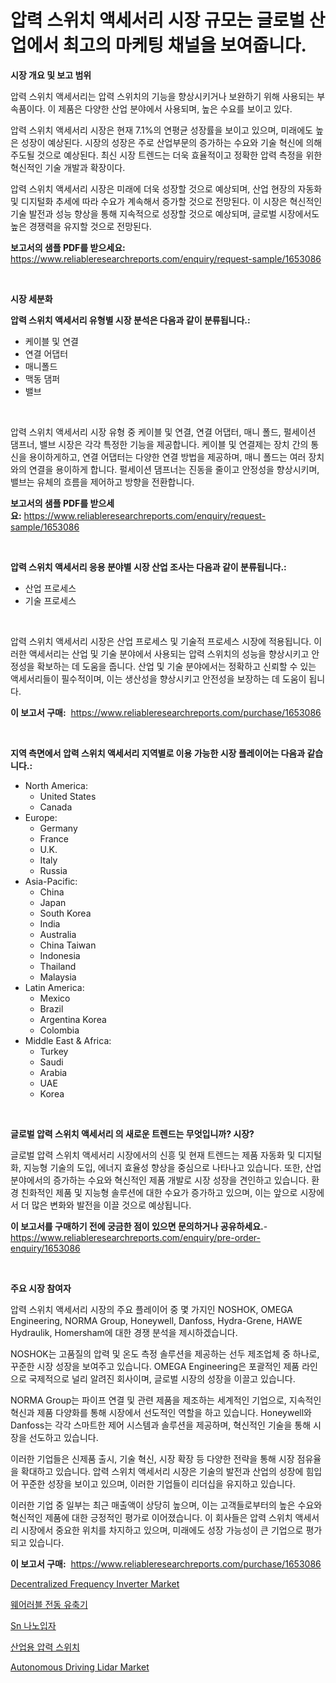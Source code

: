 <p><h1>압력 스위치 액세서리 시장 규모는 글로벌 산업에서 최고의 마케팅 채널을 보여줍니다.</h1></p><p><strong>시장 개요 및 보고 범위</strong></p>
<p><p>압력 스위치 액세서리는 압력 스위치의 기능을 향상시키거나 보완하기 위해 사용되는 부속품이다. 이 제품은 다양한 산업 분야에서 사용되며, 높은 수요를 보이고 있다. </p><p>압력 스위치 액세서리 시장은 현재 7.1%의 연평균 성장률을 보이고 있으며, 미래에도 높은 성장이 예상된다. 시장의 성장은 주로 산업부문의 증가하는 수요와 기술 혁신에 의해 주도될 것으로 예상된다. 최신 시장 트렌드는 더욱 효율적이고 정확한 압력 측정을 위한 혁신적인 기술 개발과 확장이다. </p><p>압력 스위치 액세서리 시장은 미래에 더욱 성장할 것으로 예상되며, 산업 현장의 자동화 및 디지털화 추세에 따라 수요가 계속해서 증가할 것으로 전망된다. 이 시장은 혁신적인 기술 발전과 성능 향상을 통해 지속적으로 성장할 것으로 예상되며, 글로벌 시장에서도 높은 경쟁력을 유지할 것으로 전망된다.</p></p>
<p><strong>보고서의 샘플 PDF를 받으세요:</strong> <a href="https://www.reliableresearchreports.com/enquiry/request-sample/1653086">https://www.reliableresearchreports.com/enquiry/request-sample/1653086</a></p>
<p>&nbsp;</p>
<p><strong>시장 세분화</strong></p>
<p><strong>압력 스위치 액세서리 유형별 시장 분석은 다음과 같이 분류됩니다.:</strong></p>
<p><ul><li>케이블 및 연결</li><li>연결 어댑터</li><li>매니폴드</li><li>맥동 댐퍼</li><li>밸브</li></ul></p>
<p>&nbsp;</p>
<p><p>압력 스위치 액세서리 시장 유형 중 케이블 및 연결, 연결 어댑터, 매니 폴드, 펄세이션 댐프너, 밸브 시장은 각각 특정한 기능을 제공합니다. 케이블 및 연결제는 장치 간의 통신을 용이하게하고, 연결 어댑터는 다양한 연결 방법을 제공하며, 매니 폴드는 여러 장치와의 연결을 용이하게 합니다. 펄세이션 댐프너는 진동을 줄이고 안정성을 향상시키며, 밸브는 유체의 흐름을 제어하고 방향을 전환합니다.</p></p>
<p><strong>보고서의 샘플 PDF를 받으세요:</strong>&nbsp;<a href="https://www.reliableresearchreports.com/enquiry/request-sample/1653086">https://www.reliableresearchreports.com/enquiry/request-sample/1653086</a></p>
<p>&nbsp;</p>
<p><strong> 압력 스위치 액세서리 응용 분야별 시장 산업 조사는 다음과 같이 분류됩니다.:</strong></p>
<p><ul><li>산업 프로세스</li><li>기술 프로세스</li></ul></p>
<p>&nbsp;</p>
<p><p>압력 스위치 액세서리 시장은 산업 프로세스 및 기술적 프로세스 시장에 적용됩니다. 이러한 액세서리는 산업 및 기술 분야에서 사용되는 압력 스위치의 성능을 향상시키고 안정성을 확보하는 데 도움을 줍니다. 산업 및 기술 분야에서는 정확하고 신뢰할 수 있는 액세서리들이 필수적이며, 이는 생산성을 향상시키고 안전성을 보장하는 데 도움이 됩니다.</p></p>
<p><strong>이 보고서 구매:</strong>&nbsp; <a href="https://www.reliableresearchreports.com/purchase/1653086">https://www.reliableresearchreports.com/purchase/1653086</a></p>
<p>&nbsp;</p>
<p><strong>지역 측면에서 압력 스위치 액세서리 지역별로 이용 가능한 시장 플레이어는 다음과 같습니다.:</strong></p>
<p><ul>
    <li>
        North America:
        <ul>
            <li>United States</li>
            <li>Canada</li>
        </ul>
    </li>
    <li>
        Europe:
        <ul>
            <li>Germany</li>
            <li>France</li>
            <li>U.K.</li>
            <li>Italy</li>
            <li>Russia</li>
        </ul>
    </li>
    <li>
        Asia-Pacific:
        <ul>
            <li>China</li>
            <li>Japan</li>
            <li>South Korea</li>
            <li>India</li>
            <li>Australia</li>
            <li>China Taiwan</li>
            <li>Indonesia</li>
            <li>Thailand</li>
            <li>Malaysia</li>
        </ul>
    </li>
    <li>
        Latin America:
        <ul>
            <li>Mexico</li>
            <li>Brazil</li>
            <li>Argentina Korea</li>
            <li>Colombia</li>
        </ul>
    </li>
    <li>
        Middle East & Africa:
        <ul>
            <li>Turkey</li>
            <li>Saudi</li>
            <li>Arabia</li>
            <li>UAE</li>
            <li>Korea</li>
        </ul>
    </li>
    </ul></p>
<p>&nbsp;</p>
<p><strong>글로벌 압력 스위치 액세서리 의 새로운 트렌드는 무엇입니까? 시장?</strong></p>
<p><p>글로벌 압력 스위치 액세서리 시장에서의 신흥 및 현재 트렌드는 제품 자동화 및 디지털화, 지능형 기술의 도입, 에너지 효율성 향상을 중심으로 나타나고 있습니다. 또한, 산업 분야에서의 증가하는 수요와 혁신적인 제품 개발로 시장 성장을 견인하고 있습니다. 환경 친화적인 제품 및 지능형 솔루션에 대한 수요가 증가하고 있으며, 이는 앞으로 시장에서 더 많은 변화와 발전을 이끌 것으로 예상됩니다.</p></p>
<p><strong>이 보고서를 구매하기 전에 궁금한 점이 있으면 문의하거나 공유하세요.</strong>- <a href="https://www.reliableresearchreports.com/enquiry/pre-order-enquiry/1653086">https://www.reliableresearchreports.com/enquiry/pre-order-enquiry/1653086</a></p>
<p>&nbsp;</p>
<p><strong>주요 시장 참여자</strong></p>
<p><p>압력 스위치 액세서리 시장의 주요 플레이어 중 몇 가지인 NOSHOK, OMEGA Engineering, NORMA Group, Honeywell, Danfoss, Hydra-Grene, HAWE Hydraulik, Homersham에 대한 경쟁 분석을 제시하겠습니다. </p><p>NOSHOK는 고품질의 압력 및 온도 측정 솔루션을 제공하는 선두 제조업체 중 하나로, 꾸준한 시장 성장을 보여주고 있습니다. OMEGA Engineering은 포괄적인 제품 라인으로 국제적으로 널리 알려진 회사이며, 글로벌 시장의 성장을 이끌고 있습니다.</p><p>NORMA Group는 파이프 연결 및 관련 제품을 제조하는 세계적인 기업으로, 지속적인 혁신과 제품 다양화를 통해 시장에서 선도적인 역할을 하고 있습니다. Honeywell와 Danfoss는 각각 스마트한 제어 시스템과 솔루션을 제공하며, 혁신적인 기술을 통해 시장을 선도하고 있습니다.</p><p>이러한 기업들은 신제품 출시, 기술 혁신, 시장 확장 등 다양한 전략을 통해 시장 점유율을 확대하고 있습니다. 압력 스위치 액세서리 시장은 기술의 발전과 산업의 성장에 힘입어 꾸준한 성장을 보이고 있으며, 이러한 기업들이 리더십을 유지하고 있습니다.</p><p>이러한 기업 중 일부는 최근 매출액이 상당히 높으며, 이는 고객들로부터의 높은 수요와 혁신적인 제품에 대한 긍정적인 평가로 이어졌습니다. 이 회사들은 압력 스위치 액세서리 시장에서 중요한 위치를 차지하고 있으며, 미래에도 성장 가능성이 큰 기업으로 평가되고 있습니다.</p></p>
<p><strong>이 보고서 구매:</strong>&nbsp;&nbsp;<a href="https://www.reliableresearchreports.com/purchase/1653086">https://www.reliableresearchreports.com/purchase/1653086</a></p>
<p><p><a href="https://medium.com/@stephen.russell7684/decentralized-frequency-inverter-market-research-report-its-history-and-forecast-2024-to-2031-872d9bf11bcf">Decentralized Frequency Inverter Market</a></p><p><a href="https://medium.com/@leeusso5656/%ED%9C%B4%EB%8C%80%EC%9A%A9-%EC%A0%84%EB%8F%99-%EC%9C%A0%EC%B6%95%EA%B8%B0-%EC%8B%9C%EC%9E%A5-%EC%A0%90%EC%9C%A0%EC%9C%A8-%EB%B3%80%ED%99%94-%EB%B0%8F-%EC%8B%9C%EC%9E%A5-%EC%84%B1%EC%9E%A5-%ED%8A%B8%EB%A0%8C%EB%93%9C-2024-2031%EB%85%84-5f382713b351">웨어러블 전동 유축기</a></p><p><a href="https://medium.com/@honeypie6456/%EC%8A%A4%EB%82%A0%EB%85%B8%EC%9E%85%ED%8B%B0%ED%81%B4-%EC%8B%9C%EC%9E%A5-%EC%8B%9C%EC%9E%A5-%EC%A0%90%EC%9C%A0%EC%9C%A8-%EC%8B%9C%EC%9E%A5-%EB%8F%99%ED%96%A5-%EB%B0%8F-%EB%AF%B8%EB%9E%98-%EC%84%B1%EC%9E%A5-%ED%83%90%EC%83%89-e7b07f5dff73">Sn 나노입자</a></p><p><a href="https://github.com/vsap75a286l/Market-Research-Report-List-1/blob/main/867842710600.md">산업용 압력 스위치</a></p><p><a href="https://issuu.com/reportprime-2/docs/autonomous-driving-lidar-market-size-2030.pptx">Autonomous Driving Lidar Market</a></p></p>
